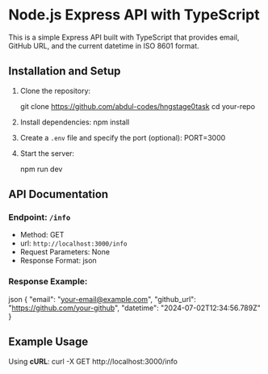 # Node.js Express API with TypeScript

This is a simple Express API built with TypeScript that provides email, GitHub URL, and the current datetime in ISO 8601 format.

## Installation and Setup

1. Clone the repository:

   git clone https://github.com/abdul-codes/hngstage0task
   cd your-repo
  

2. Install dependencies:
   npm install

3. Create a `.env` file and specify the port (optional):
   PORT=3000

4. Start the server:
   
   npm run dev


## API Documentation

### Endpoint: `/info`

- Method: GET
- url: `http://localhost:3000/info`
- Request Parameters: None
- Response Format: json

### Response Example:

json
{
  "email": "your-email@example.com",
  "github_url": "https://github.com/your-github",
  "datetime": "2024-07-02T12:34:56.789Z"
}

## Example Usage

Using **cURL**:
curl -X GET http://localhost:3000/info



